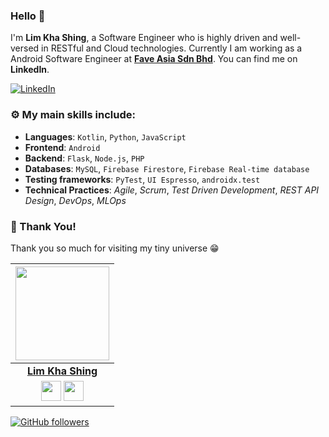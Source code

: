 ### Hello :wave:

I'm **Lim Kha Shing**, a Software Engineer who is highly driven and well-versed in RESTful and Cloud technologies.
Currently I am working as a Android Software Engineer at **[Fave Asia Sdn Bhd](https://myfave.com/)**. You can find me on **LinkedIn**.

 [![LinkedIn](https://img.shields.io/static/v1.svg?label=LinkedIn&message=@LimKhaShing&logo=linkedin&style=flat&color=blue)](https://www.linkedin.com/in/lim-kha-shing/)

### :gear: My main skills include:
- **Languages**: `Kotlin`, `Python`, `JavaScript`
- **Frontend**: `Android`
- **Backend**: `Flask`, `Node.js`, `PHP`
- **Databases**: `MySQL`, `Firebase Firestore`, `Firebase Real-time database`
- **Testing frameworks**: `PyTest`, `UI Espresso`, `androidx.test`
- **Technical Practices**: *Agile*, *Scrum*, *Test Driven Development*, *REST API Design*, *DevOps*, *MLOps*

### :hugs: Thank You!

Thank you so much for visiting my tiny universe 😁

| <img src="https://avatars0.githubusercontent.com/u/30791939" width="150px " height="150px">                                
| :------------------------------------------------------------------------------------------------------------------------------------------------------------------------------------------------------------------------------------------------------------------------------------------------------------------------------------------: |
|**[Lim Kha Shing](https://github.com/limkhashing)**
| <a href="https://www.facebook.com/AhShing25"> <img src="https://cdn3.iconfinder.com/data/icons/social-icons-5/606/Facebook.png" width="32px" height="32px"></a> <a href="https://www.linkedin.com/in/lim-kha-shing/"><img src="https://cdn4.iconfinder.com/data/icons/social-messaging-ui-color-shapes-2-free/128/social-linkedin-circle-512.png" width="32px" height="32px"></a> |

[![GitHub followers](https://img.shields.io/github/followers/limkhashing.svg?label=Follow%20@limkhashing&style=social)](https://github.com/limkhashing/)
